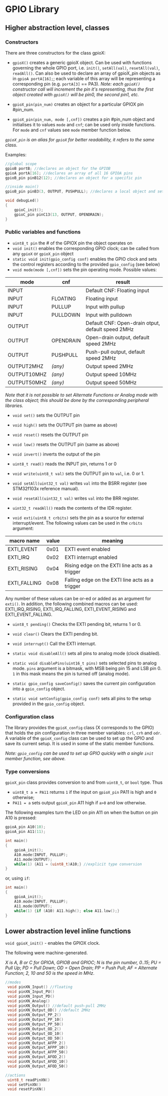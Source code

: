 # GPIO Library

## Higher abstraction level, classes

### Constructors

There are three constructors for the class gpioX:
* `gpioX()` creates a generic gpioX object. Can be used with functions governing the whole GPIO port, i.e. `init()`, `setAll(val)`, `resetAll(val)`, `readAll()`. Can also be used to declare an array of gpioX_pin objects as in `gpioA portA[16];`; each variable of this array will be representing a corresponding pin (e.g. `portA[3]` == PA3). _Note: each `gpioX()` constructor call will increment the pin it's representing, thus the first object created with `gpioX()` will be pin0, the second pin1, etc._

* `gpioX_pin(pin_num)` creates an object for a particular GPIOX pin #pin_num.

* `gpioX_pin(pin_num, mode [,cnf])` creates a pin #pin_num object and initialises it to values `mode` and `cnf`; can be used only inside functions. For `mode` and `cnf` values see `mode` member function below.

_`gpioX_pin` is an alias for `gpioX` for better readability, it refers to the same class._

Examples:
```c++
//global scope
gpioB portB; //declares an object for the GPIOB
gpioA portA[16]; //declares an array of all 16 GPIOA pins
gpioB_pin pinB12(12); //declares an object for a specific pin

//inside main()
gpioB_pin pinB3(3, OUTPUT, PUSHPULL); //declares a local object and sets up a specific pin

void debugLed()
{
    gpioC_init();
    gpioC_pin pinC13(13, OUTPUT, OPENDRAIN);
}
```
### Public variables and functions
* `uint8_t pin` the # of the GPIOX pin the object operates on
* `void init()` enables the corresponding GPIO clock; can be called from any `gpioX` or `gpioX_pin` object
* `static void init(gpio_config conf)` enables the GPIO clock and sets the control registers according to the provided `gpio_config` (see below)
* `void mode(mode [,cnf])` sets the pin operating mode. Possible values:

|mode|cnf|result|
|---|---|---|
|INPUT| |Default CNF: Floating input|
|INPUT|FLOATING|Floating input|
|INPUT|PULLUP|Input with pullup|
|INPUT|PULLDOWN|Input with pulldown|
|OUTPUT|  |Default CNF: Open-drain otput, default speed 2MHz|
|OUTPUT|OPENDRAIN|Open-drain output, default speed 2MHz|
|OUTPUT|PUSHPULL|Push-pull output, default speed 2MHz|
|OUTPUT2MHZ|_(any)_|Output speed 2MHz|
|OUTPUT10MHZ|_(any)_|Output speed 10MHz|
|OUTPUT50MHZ|_(any)_|Output speed 50MHz|

_Note that it is not possible to set Alternate Functions or Analog mode with the class object; this should be done by the corresponding peripheral libraries._

* `void set()` sets the OUTPUT pin
* `void high()` sets the OUTPUT pin (same as above)
* `void reset()` resets the OUTPUT pin
* `void low()` resets the OUTPUT pin (same as above)
* `void invert()` inverts the output of the pin
* `uint8_t read()` reads the INPUT pin, returns 1 or 0
* `void write(uint8_t val)` sets the OUTPUT pin to `val`, i.e. 0 or 1.
* `void setAll(uint32_t val)` writes `val` into the BSRR register (see STM32f103x reference manual).
* `void resetAll(uint32_t val)` writes `val` into the BRR register.
* `uint32_t readAll()` reads the contents of the IDR register.

* `void exti(uint8_t crbits)` sets the pin as a source for external interrupt/event. The following values can be used in the `crbits` argument:

macro name | value | meaning
---|---|---
EXTI_EVENT |		0x01 | EXTI event enabled
EXTI_IRQ |	0x02 | EXTI interrupt enabled
EXTI_RISING	|	0x04 | Rising edge on the EXTI line acts as a trigger
EXTI_FALLING	| 0x08 | Falling edge on the EXTI line acts as a trigger

Any number of these values can be or-ed or added as an argument for `exti()`. In addition, the following combined macros can be used: EXTI_IRQ_RISING, EXTI_IRQ_FALLING, EXTI_EVENT_RISING and EXTI_EVENT_FALLING.

* `uint8_t pending()` Checks the EXTI pending bit, returns 1 or 0.
* `void clear()` Clears the EXTI pending bit.
* `void interrupt()` Call the EXTI interrupt.

* `static void disableAll()` sets all pins to analog mode (clock disabled).
* `static void disablePins(uint16_t pins)` sets selected pins to analog mode. `pins` argument is a bitmask, with MSB being pin 15 and LSB pin 0. `1` in this mask means the pin is turned off (analog mode).
* `static gpio_config saveConfig()` saves the current pin configuration into a `gpio_config` object.
* `static void setConfig(gpio_config conf)` sets all pins to the setup provided in the `gpio_config` object.

### Configuration class

The library provides the `gpioX_config` class (X corresponds to the GPIO) that holds the pin configuration in three member variables: `crl`, `crh` and `odr`. A variable of the `gpioX_config` class can be used to set up the GPIO and save its current setup. It is used in some of the static member functions.

*Note: `gpio_config` can be used to set up GPIO quickly with a single `init` member function, see above.*

### Type conversions

`gpioX_pin` class provides conversion to and from `uint8_t`, or `bool` type. Thus

* `uint8_t a = PA11` returns `1` if the input on `gpioX_pin` PA11 is high and `0` otherwise;
* `PA11 = a` sets output `gpioX_pin` A11 high if `a>0` and low otherwise.

The following examples turn the LED on pin A11 on when the button on pin A10 is pressed:

```c++
gpioA_pin A10(10);
gpioA_pin A11(11);

int main()
{
	gpioA_init();
	A10.mode(INPUT, PULLUP);
	A11.mode(OUTPUT);
	while(1) {A11 = (uint8_t)A10;} //explicit type conversion
}
```
or, using `if`:
```c++
int main()
{
	gpioA_init();
	A10.mode(INPUT, PULLUP);
	A11.mode(OUTPUT);
	while(1) {if (A10) A11.high(); else A11.low();}
}
```

## Lower abstraction level inline functions

`void gpioX_init()` - enables the GPIOX clock.

The following were machine-generated.

_X is A, B or C for GPIOA, GPIOB and GPIOC_; _N is the pin number, 0..15_; _PU = Pull Up_; _PD = Pull Down_; _OD = Open Drain_; _PP = Push Pull_; _AF = Alternate Function_; _2, 10 and 50 is the speed in MHz_.

```c++
//modes
 void pinXN_Input() //floating
 void pinXN_Input_PU()
 void pinXN_Input_PD()
 void pinXN_Analog()
 void pinXN_Output() //default push-pull 2MHz
 void pinXN_Output_OD() //default 2MHz
 void pinXN_Output_PP_2()
 void pinXN_Output_PP_10()
 void pinXN_Output_PP_50()
 void pinXN_Output_OD_2()
 void pinXN_Output_OD_10()
 void pinXN_Output_OD_50()
 void pinXN_Output_AFPP_2()
 void pinXN_Output_AFPP_10()
 void pinXN_Output_AFPP_50()
 void pinXN_Output_AFOD_2()
 void pinXN_Output_AFOD_10()
 void pinXN_Output_AFOD_50()

//actions
 uint8_t readPinXN()
 void setPinXN()
 void resetPinXN()
